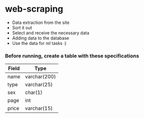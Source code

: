 # web-scraping

* Data extraction from the site
* Sort it out
* Select and receive the necessary data
* Adding data to the database
* Use the data for ml tasks :)

### Before running, create a table with these specifications

| Field    | Type          | 
|----------|---------------|
| name     | varchar(200)  |
| type     | varchar(25)   |
| sex      | char(1)       |
| page     | int           |
| price    | varchar(15)   |
